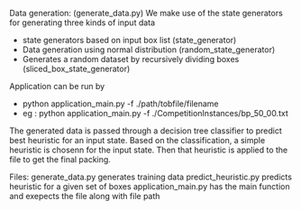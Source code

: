 Data generation: (generate_data.py)
We make use of the state generators for generating three kinds of input data
- state generators based on input box list (state_generator)
- Data generation using normal distribution (random_state_generator)
- Generates a random dataset by recursively dividing boxes (sliced_box_state_generator)

Application can be run by 
- python application_main.py -f ./path/tobfile/filename 
- eg : python application_main.py -f ./CompetitionInstances/bp_50_00.txt

The generated data is passed through a decision tree classifier to predict best heuristic for an input state. Based on the classification, a simple heuristic is chosenn for the input state. Then that heuristic is applied to the file to get the final packing.

Files:
generate_data.py generates training data
predict_heuristic.py predicts heuristic for a given set of boxes
application_main.py has the main function and exepects the file along with file path 

